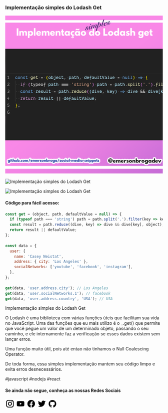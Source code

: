 ### Implementação simples do Lodash Get

![Implementação simples do Lodash Get](https://github.com/emersonbroga/social-media-snippets/blob/master/content/2020-03-17/lodash-get-01.png)

![Implementação simples do Lodash Get](https://github.com/emersonbroga/social-media-snippets/blob/master/content/2020-03-17/lodash-get-02.png)

![Implementação simples do Lodash Get](https://github.com/emersonbroga/social-media-snippets/blob/master/content/2020-03-17/lodash-get-03.png)

#### Código para fácil acesso:

```js
const get = (object, path, defaultValue = null) => {
  if (typeof path === 'string') path = path.split('.').filter(key => key.length);
  const result = path.reduce((dive, key) => dive && dive[key], object);
  return result || defaultValue;
};

const data = {
  user: {
    name: 'Casey Neistat',
    address: { city: 'Los Angeles' },
    socialNetworks: ['youtube', 'facebook', 'instagram'],
  },
};

get(data, 'user.address.city'); // Los Angeles
get(data, 'user.socialNetworks.1'); // facebook
get(data, 'user.address.country', 'USA'); // USA
```

Implementação simples do Lodash Get

O Lodash é uma biblioteca com várias funções úteis que facilitam sua vida no JavaScript.
Uma das funções que eu mais utilizo é o \_.get() que permite que você pegue um valor de um determinado
objeto, passando o seu caminho, e ele internamente faz a verificação se esses dados existem sem lançar erros.

Uma função muito útil, pois até entao não tinhamos o Null Coalescing Operator.

De toda forma, essa simples implementação mantem seu código limpo e evita erros desnecessários.

\#javascript \#nodejs \#react

#### Se ainda não segue, conheça as nossas Redes Sociais

[![instagram.com/emersonbrogadev](https://github.com/emersonbroga/social-media-snippets/blob/master/static/instagram.png?raw=true)](https://emersonbroga.com/instagram)
[![youtube.com/c/emersonbrogadev](https://github.com/emersonbroga/social-media-snippets/blob/master/static/youtube.png?raw=true)](https://emersonbroga.com/youtube)
[![facebook.com/emersonbrogadev](https://github.com/emersonbroga/social-media-snippets/blob/master/static/facebook.png?raw=true)](https://emersonbroga.com/facebook)
[![twitter.com/emersonbrogadev](https://github.com/emersonbroga/social-media-snippets/blob/master/static/twitter.png?raw=true)](https://emersonbroga.com/twitter)
[![github.com/emersonbroga](https://github.com/emersonbroga/social-media-snippets/blob/master/static/github.png?raw=true)](https://emersonbroga.com/github)

